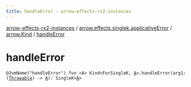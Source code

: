 ```yaml
---
title: handleError - arrow-effects-rx2-instances
---
```


[arrow-effects-rx2-instances](../../index.html) / [arrow.effects.singlek.applicativeError](../index.html) / [arrow.Kind](index.html) / [handleError](./handle-error.html)

# handleError

`@JvmName("handleError") fun <A> Kind<ForSingleK, `[`A`](handle-error.html#A)`>.handleError(arg1: (`[`Throwable`](https://kotlinlang.org/api/latest/jvm/stdlib/kotlin/-throwable/index.html)`) -> `[`A`](handle-error.html#A)`): SingleK<`[`A`](handle-error.html#A)`>`